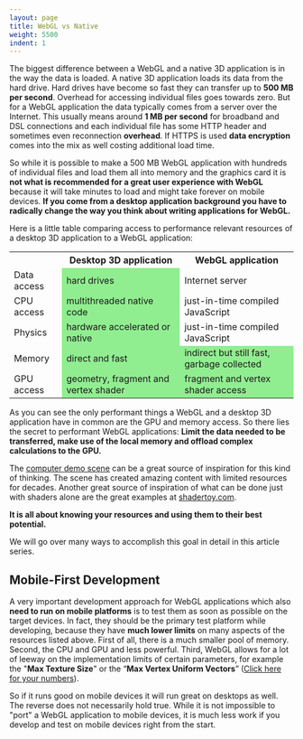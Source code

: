 ```yaml
---
layout: page
title: WebGL vs Native
weight: 5500
indent: 1
---
```

The biggest difference between a WebGL and a native 3D application is in the way the data is loaded. A native 3D application loads its data from the hard drive. Hard drives have become so fast they can transfer up to <strong>500 MB per second</strong>. Overhead for accessing individual files goes towards zero. But for a WebGL application the data typically comes from a server over the Internet. This usually means around <strong>1 MB per second</strong> for broadband and DSL connections and each individual file has some HTTP header and sometimes even reconnection <strong>overhead</strong>. If HTTPS is used <strong>data encryption</strong> comes into the mix as well costing additional load time.

So while it is possible to make a 500 MB WebGL application with hundreds of individual files and load them all into memory and the graphics card it is <strong>not what is recommended for a great user experience with WebGL</strong> because it will take minutes to load and might take forever on mobile devices. <strong>If you come from a desktop application background you have to radically change the way you think about writing applications for WebGL.</strong>

Here is a little table comparing access to performance relevant resources of a desktop 3D application to a WebGL application:

<table class="table">
<tbody>
<tr>
<th></th>
<th>Desktop 3D application</th>
<th>WebGL application</th>
</tr>
<tr>
<td>Data access</td>
<td bgcolor="lightgreen">hard drives</td>
<td>Internet server</td>
</tr>
<tr>
<td>CPU access</td>
<td bgcolor="lightgreen">multithreaded native code</td>
<td>just-in-time compiled JavaScript</td>
</tr>
<tr>
<td>Physics</td>
<td bgcolor="lightgreen">hardware accelerated or native</td>
<td>just-in-time compiled JavaScript</td>
</tr>
<tr>
<td>Memory</td>
<td bgcolor="lightgreen">direct and fast</td>
<td bgcolor="lightgreen">indirect but still fast, garbage collected</td>
</tr>
<tr>
<td>GPU access</td>
<td bgcolor="lightgreen">geometry, fragment and vertex shader</td>
<td bgcolor="lightgreen">fragment and vertex shader access</td>
</tr>
</tbody>
</table>

As you can see the only performant things a WebGL and a desktop 3D application have in common are the GPU and memory access. So there lies the secret to performant WebGL applications: <strong>Limit the data needed to be transferred, make use of the local memory and offload complex calculations to the GPU.</strong>

The <a href="http://en.wikipedia.org/wiki/Demoscene">computer demo scene</a> can be a great source of inspiration for this kind of thinking. The scene has created amazing content with limited resources for decades. Another great source of inspiration of what can be done just with shaders alone are the great examples at <a href="https://www.shadertoy.com/">shadertoy.com</a>.

<strong>It is all about knowing your resources and using them to their best potential.</strong>

We will go over many ways to accomplish this goal in detail in this article series.

<h2>Mobile-First Development</h2>

A very important development approach for WebGL applications which also <strong>need to run on mobile platforms</strong> is to test them as soon as possible on the target devices. In fact, they should be the primary test platform while developing, because they have <strong>much lower limits</strong> on many aspects of the resources listed above. First of all, there is a much smaller pool of memory. Second, the CPU and GPU and less powerful. Third, WebGL allows for a lot of leeway on the implementation limits of certain parameters, for example the "<strong>Max Texture Size</strong>" or the “<strong>Max Vertex Uniform Vectors</strong>” (<a href="http://www.browserleaks.com/webgl">Click here for your numbers</a>).

So if it runs good on mobile devices it will run great on desktops as well. The reverse does not necessarily hold true. While it is not impossible to "port" a WebGL application to mobile devices, it is much less work if you develop and test on mobile devices right from the start.
